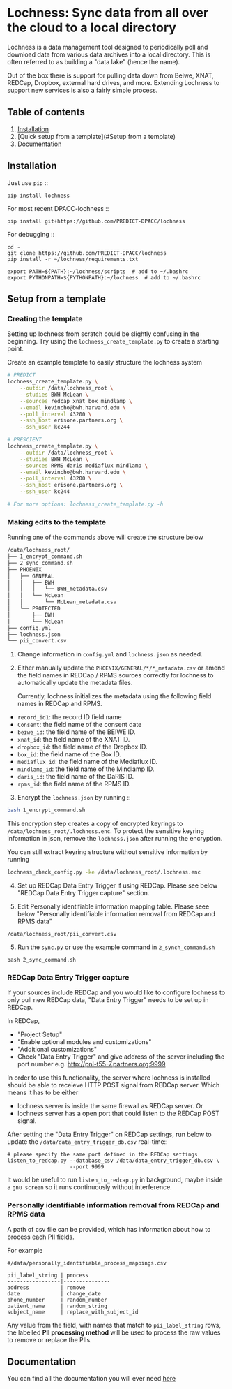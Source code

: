 Lochness: Sync data from all over the cloud to a local directory
================================================================
Lochness is a data management tool designed to periodically poll and 
download data from various data archives into a local directory. This 
is often referred to as building a "data lake" (hence the name).

Out of the box there is support for pulling data down from Beiwe, XNAT, 
REDCap, Dropbox, external hard drives, and more. Extending Lochness to 
support new services is also a fairly simple process.

## Table of contents
1. [Installation](#installation)
2. [Quick setup from a template](#Setup from a template)
3. [Documentation](http://docs.neuroinfo.org/lochness/en/latest/)


## Installation

Just use ``pip`` ::

    pip install lochness


For most recent DPACC-lochness ::

    pip install git+https://github.com/PREDICT-DPACC/lochness


For debugging ::

    cd ~
    git clone https://github.com/PREDICT-DPACC/lochness
    pip install -r ~/lochness/requirements.txt

    export PATH=${PATH}:~/lochness/scripts  # add to ~/.bashrc
    export PYTHONPATH=${PYTHONPATH}:~/lochness  # add to ~/.bashrc


## Setup from a template

### Creating the template
Setting up lochness from scratch could be slightly confusing in the beginning.
Try using the `lochness_create_template.py` to create a starting point.

Create an example template to easily structure the lochness system

```sh
# PREDICT
lochness_create_template.py \
    --outdir /data/lochness_root \
    --studies BWH McLean \
    --sources redcap xnat box mindlamp \
    --email kevincho@bwh.harvard.edu \
    --poll_interval 43200 \
    --ssh_host erisone.partners.org \
    --ssh_user kc244

# PRESCIENT
lochness_create_template.py \
    --outdir /data/lochness_root \
    --studies BWH McLean \
    --sources RPMS daris mediaflux mindlamp \
    --email kevincho@bwh.harvard.edu \
    --poll_interval 43200 \
    --ssh_host erisone.partners.org \
    --ssh_user kc244 

# For more options: lochness_create_template.py -h
```


### Making edits to the template

Running one of the commands above will create the structure below

```sh
/data/lochness_root/
├── 1_encrypt_command.sh
├── 2_sync_command.sh
├── PHOENIX
│   ├── GENERAL
│   │   ├── BWH
│   │   │   └── BWH_metadata.csv
│   │   └── McLean
│   │       └── McLean_metadata.csv
│   └── PROTECTED
│       ├── BWH
│       └── McLean
├── config.yml
├── lochness.json
└── pii_convert.csv
```



1. Change information in `config.yml` and `lochness.json` as needed.


2. Either manually update the `PHOENIX/GENERAL/*/*_metadata.csv` or
   amend the field names in REDCap / RPMS sources correctly for lochness to
   automatically update the metadata files.

   Currently, lochness initializes the metadata using the following field names 
   in REDCap and RPMS.

- `record_id1`: the record ID field name
- `Consent`: the field name of the consent date
- `beiwe_id`: the field name of the BEIWE ID.
- `xnat_id`: the field name of the XNAT ID.
- `dropbox_id`: the field name of the Dropbox ID.
- `box_id`: the field name of the Box ID.
- `mediaflux_id`: the field name of the Mediaflux ID.
- `mindlamp_id`: the field name of the Mindlamp ID.
- `daris_id`: the field name of the DaRIS ID.
- `rpms_id`: the field name of the RPMS ID.


3. Encrypt the `lochness.json` by running ::

```sh
bash 1_encrypt_command.sh
```

This encryption step creates a copy of encrypted keyrings to
`/data/lochness_root/.lochness.enc`. To protect the sensitive keyring
information in json, remove the `lochness.json` after running the encryption.


You can still extract keyring structure without sensitive information by running

```sh
lochness_check_config.py -ke /data/lochness_root/.lochness.enc
```


4. Set up REDCap Data Entry Trigger if using REDCap. Please see below 
   "REDCap Data Entry Trigger capture" section.


5. Edit Personally identifiable information mapping table. Please seee below
   "Personally identifiable information removal from REDCap and RPMS data"

```
/data/lochness_root/pii_convert.csv
```


5. Run the `sync.py` or use the example command in `2_synch_command.sh`

```
bash 2_sync_command.sh
```


### REDCap Data Entry Trigger capture

If your sources include REDCap and you would like to configure lochness to 
only pull new REDCap data, "Data Entry Trigger" needs to be set up in REDCap.

In REDCap,
- "Project Setup"
- "Enable optional modules and customizations"
- "Additional customizations"
- Check "Data Entry Trigger" and give address of the server including the port number e.g. http://pnl-t55-7.partners.org:9999


In order to use this functionality, the server where lochness is installed
should be able to receieve HTTP POST signal from REDCap server. Which means it
has to be either

- lochness server is inside the same firewall as REDCap server.
    Or
- lochness server has a open port that could listen to the REDCap POST signal.


After setting the "Data Entry Trigger" on REDCap settings, run below to update
the `/data/data_entry_trigger_db.csv` real-time::

```
# please specify the same port defined in the REDCap settings
listen_to_redcap.py --database_csv /data/data_entry_trigger_db.csv \
                    --port 9999
```


It would be useful to run `listen_to_redcap.py` in background, maybe inside a
`gnu screen` so it runs continuously without interference.



### Personally identifiable information removal from REDCap and RPMS data

A path of csv file can be provided, which has information about how to process
each PII fields. 

For example

```table
#/data/personally_identifiable_process_mappings.csv

pii_label_string | process
-----------------|---------------
address          | remove
date             | change_date
phone_number     | random_number
patient_name     | random_string
subject_name     | replace_with_subject_id
```

Any value from the field, with names that match to `pii_label_string` rows,
the labelled **PII processing method** will be used to process the raw values
to remove or replace the PIIs.


## Documentation
You can find all the documentation you will ever need [here](https://lochness.readthedocs.io/en/latest/)
